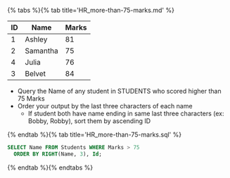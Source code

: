 {% tabs %}{% tab title='HR_more-than-75-marks.md' %}

| ID  | Name     | Marks |
| --- | -------- | ----- |
| 1   | Ashley   | 81    |
| 2   | Samantha | 75    |
| 4   | Julia    | 76    |
| 3   | Belvet   | 84    |

* Query the Name of any student in STUDENTS who scored higher than 75 Marks
* Order your output by the last three characters of each name
  * If student both have name ending in same last three characters (ex: Bobby, Robby), sort them by ascending ID

{% endtab %}{% tab title='HR_more-than-75-marks.sql' %}

```sql
SELECT Name FROM Students WHERE Marks > 75
  ORDER BY RIGHT(Name, 3), Id;
```

{% endtab %}{% endtabs %}
